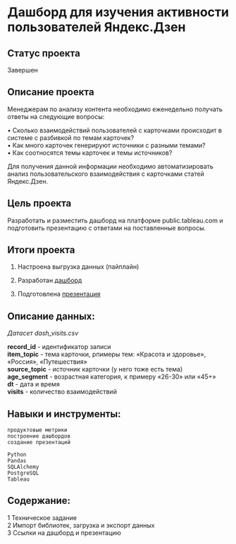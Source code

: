 # Дашборд для изучения активности пользователей Яндекс.Дзен    

## Статус проекта
Завершен

## Описание проекта

Менеджерам по анализу контента необходимо еженедельно получать ответы на следующие вопросы:

•	Сколько взаимодействий пользователей с карточками происходит в системе с разбивкой по темам карточек?  
•	Как много карточек генерируют источники с разными темами?  
•	Как соотносятся темы карточек и темы источников?  

Для получения данной информации необходимо автоматизировать анализ пользовательского взаимодействия с карточками статей Яндекс.Дзен.  


## Цель проекта  

Разработать и разместить дашборд на платформе public.tableau.com и подготовить презентацию с ответами на поставленные вопросы.    

## Итоги проекта  

1. Настроена выгрузка данных (пайплайн)

2. Разработан [дашборд](https://public.tableau.com/app/profile/alex.frolov/viz/dashboard_yandex_dzen_frolov/sheet4_1)

3. Подготовлена [презентация](https://disk.yandex.ru/i/HBWJ97xv7wlGNQ)

## Описание данных:  

*Датасет dash_visits.csv*  

**record_id** - идентификатор записи  
**item_topic** - тема карточки, рпимеры тем: «Красота и здоровье», «Россия», «Путешествия»    
**source_topic** - источник карточки (у него тоже есть тема)  
**age_segment** - возрастная категория, к примеру «26-30» или «45+»  
**dt** - дата и время  
**visits** - количество взаимодействий  

## Навыки и инструменты:

`продуктовые метрики`  
`построение дашбордов`  
`создание презентаций`  
    
`Python`  
`Pandas`  
`SQLAlchemy`      
`PostgreSQL`  
`Tableau`   

## Содержание:  

1 Техническое задание  
2 Импорт библиотек, загрузка и экспорт данных  
3 Ссылки на дашборд и презентацию  